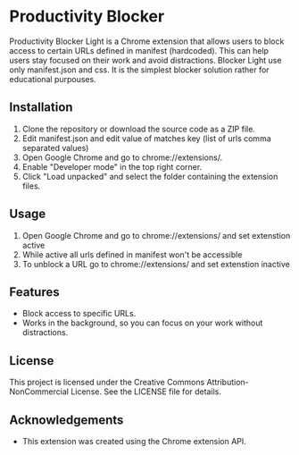 
# Productivity Blocker

Productivity Blocker Light is a Chrome extension that allows users to block access to certain URLs defined in manifest (hardcoded). This can help users stay focused on their work and avoid distractions. Blocker Light use only manifest.json and css. It is the simplest blocker solution rather for educational purpouses.

## Installation

1. Clone the repository or download the source code as a ZIP file.
2. Edit manifest.json and edit value of matches key (list of urls comma separated values)
3. Open Google Chrome and go to chrome://extensions/.
4. Enable "Developer mode" in the top right corner.
5. Click "Load unpacked" and select the folder containing the extension files.

## Usage

1. Open Google Chrome and go to chrome://extensions/ and set extenstion active
2. While active all urls defined in manifest won't be accessible
3. To unblock a URL go to chrome://extensions/ and set extenstion inactive

## Features

- Block access to specific URLs.
- Works in the background, so you can focus on your work without distractions.

## License

This project is licensed under the Creative Commons Attribution-NonCommercial License. See the LICENSE file for details.

## Acknowledgements

- This extension was created using the Chrome extension API.
